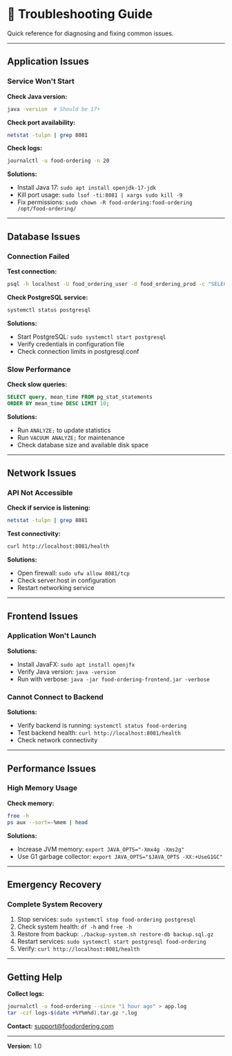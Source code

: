 # 🔧 Troubleshooting Guide

Quick reference for diagnosing and fixing common issues.

---

## Application Issues

### Service Won't Start

**Check Java version:**
```bash
java -version  # Should be 17+
```

**Check port availability:**
```bash
netstat -tulpn | grep 8081
```

**Check logs:**
```bash
journalctl -u food-ordering -n 20
```

**Solutions:**
- Install Java 17: `sudo apt install openjdk-17-jdk`
- Kill port usage: `sudo lsof -ti:8081 | xargs sudo kill -9`
- Fix permissions: `sudo chown -R food-ordering:food-ordering /opt/food-ordering/`

---

## Database Issues

### Connection Failed

**Test connection:**
```bash
psql -h localhost -U food_ordering_user -d food_ordering_prod -c "SELECT 1"
```

**Check PostgreSQL service:**
```bash
systemctl status postgresql
```

**Solutions:**
- Start PostgreSQL: `sudo systemctl start postgresql`
- Verify credentials in configuration file
- Check connection limits in postgresql.conf

### Slow Performance

**Check slow queries:**
```sql
SELECT query, mean_time FROM pg_stat_statements 
ORDER BY mean_time DESC LIMIT 10;
```

**Solutions:**
- Run `ANALYZE;` to update statistics
- Run `VACUUM ANALYZE;` for maintenance
- Check database size and available disk space

---

## Network Issues

### API Not Accessible

**Check if service is listening:**
```bash
netstat -tulpn | grep 8081
```

**Test connectivity:**
```bash
curl http://localhost:8081/health
```

**Solutions:**
- Open firewall: `sudo ufw allow 8081/tcp`
- Check server.host in configuration
- Restart networking service

---

## Frontend Issues

### Application Won't Launch

**Solutions:**
- Install JavaFX: `sudo apt install openjfx`
- Verify Java version: `java -version`
- Run with verbose: `java -jar food-ordering-frontend.jar -verbose`

### Cannot Connect to Backend

**Solutions:**
- Verify backend is running: `systemctl status food-ordering`
- Test backend health: `curl http://localhost:8081/health`
- Check network connectivity

---

## Performance Issues

### High Memory Usage

**Check memory:**
```bash
free -h
ps aux --sort=-%mem | head
```

**Solutions:**
- Increase JVM memory: `export JAVA_OPTS="-Xmx4g -Xms2g"`
- Use G1 garbage collector: `export JAVA_OPTS="$JAVA_OPTS -XX:+UseG1GC"`

---

## Emergency Recovery

### Complete System Recovery

1. Stop services: `sudo systemctl stop food-ordering postgresql`
2. Check system health: `df -h` and `free -h`
3. Restore from backup: `./backup-system.sh restore-db backup.sql.gz`
4. Restart services: `sudo systemctl start postgresql food-ordering`
5. Verify: `curl http://localhost:8081/health`

---

## Getting Help

**Collect logs:**
```bash
journalctl -u food-ordering --since "1 hour ago" > app.log
tar -czf logs-$(date +%Y%m%d).tar.gz *.log
```

**Contact:** support@foodordering.com

---

**Version:** 1.0 
